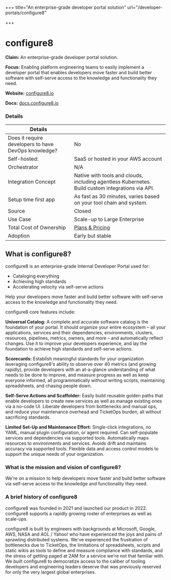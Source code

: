 +++
title="An enterprise-grade developer portal solution"
url="/developer-portals/configure8"

+++

# configure8

**Claim:** An enterprise-grade developer portal solution.

**Focus:** Enabling platform engineering teams to easily implement a developer portal that enables developers move faster and build better software with self-serve access to the knowledge and functionality they need.

**Website:** [configure8.io](https://configure8.io/)

**Docs:** [docs.configure8.io](https://docs.configure8.io/)

### Details

| Details                                              |                                                                                                  |
| ---------------------------------------------------- | ------------------------------------------------------------------------------------------------ |
| Does it require developers to have DevOps knowledge? | No                                                                                               |
| Self-hosted:                                         | SaaS or hosted in your AWS account                                                               |
| Orchestrator                                         | N/A                                                                                              |
| Integration Concept                                  | Native with tools and clouds, including agentless Kubernetes. Build custom integrations via API. |
| Setup time first app                                 | As fast as 30 minutes, varies based on your tool chain and system.                               |
| Source                                               | Closed                                                                                           |
| Use Case                                             | Scale-up to Large Enterprise                                                                     |
| Total Cost of Ownership                              | [Plans & Pricing](https://www.configure8.io/pricing)                                             |
| Adoption                                             | Early but stable                                                                                 |

## What is configure8?

configure8 is an enterprise-grade Internal Developer Portal used for:

- Cataloging everything
- Achieving high standards
- Accelerating velocity via self-serve actions

Help your developers move faster and build better software with self-serve access to the knowledge and functionality they need.

configure8 core features include:

**Universal Catalog:** A complete and accurate software catalog is the foundation of your portal. It should organize your entire ecosystem – all your applications, services and their dependencies, environments, clusters, resources, pipelines, metrics, owners, and more – and automatically reflect changes. Use it to improve your developers experience, and lay the foundation to achieve high standards and self-serve actions.

**Scorecards:** Establish meaningful standards for your organization leveraging configure8's ability to observe over 40 metrics (and growing rapidly), provide developers with an at-a-glance understanding of what needs to be done to improve, and measure progress as well as keep everyone informed, all programmatically without writing scripts, maintaining spreadsheets, and chasing people down.

**Self-Serve Actions and Scaffolder:** Easily build reusable golden paths that enable developers to create new services as well as manage existing ones via a no-code UI. Liberate developers from bottlenecks and manual ops, and reduce your maintenance overhead and TicketOps burden, all without sacrificing standards.

**Limited Set-Up and Maintenance Effort:** Single-click integrations, no YAML, manual plugin configuration, or agent required. Can self-populate services and dependencies via supported tools. Automatically maps resources to environments and services. Avoids drift and maintains accuracy via supported tools. Flexible data and access control models to support the unique needs of your organization.

### What is the mission and vision of configure8?

We're on a mission to help developers move faster and build better software via self-serve access to the knowledge and functionality they need.

### A brief history of configure8

configure8 was founded in 2021 and launched our product in 2022. configure8 supports a rapidly growing roster of enterprises as well as scale-ups.

configure8 is built by engineers with backgrounds at Microsoft, Google, AWS, NASA and AOL / Yahoo! who have experienced the joys and pains of sprawling distributed systems. We've experienced the frustration of bottlenecks due to TicketOps, the limitations of spreadsheets, scripts and static wikis as tools to define and measure compliance with standards, and the stress of getting paged at 2AM for a service we're not that familiar with. We built configure8 to democratize access to the caliber of tooling developers and engineering leaders deserve that was previously reserved for only the very largest global enterprises.
